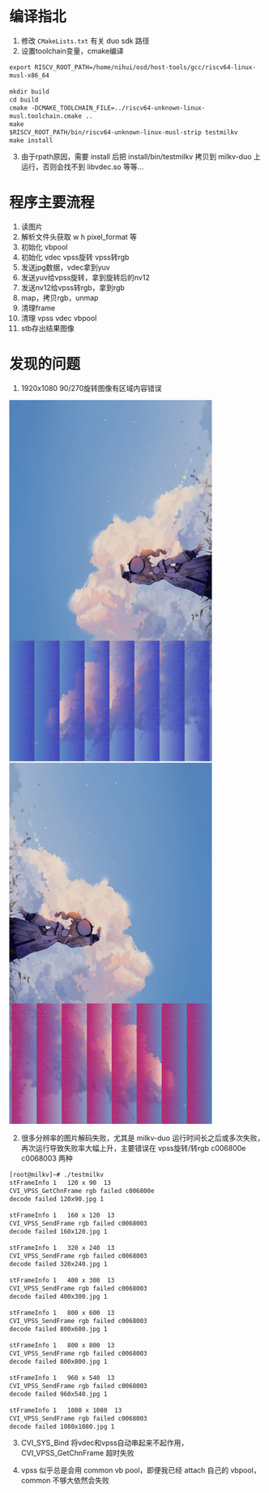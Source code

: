 
# 编译指北

1. 修改 `CMakeLists.txt` 有关 duo sdk 路径
2. 设置toolchain变量，cmake编译
```
export RISCV_ROOT_PATH=/home/nihui/osd/host-tools/gcc/riscv64-linux-musl-x86_64

mkdir build
cd build
cmake -DCMAKE_TOOLCHAIN_FILE=../riscv64-unknown-linux-musl.toolchain.cmake ..
make
$RISCV_ROOT_PATH/bin/riscv64-unknown-linux-musl-strip testmilkv
make install
```
3. 由于rpath原因，需要 install 后把 install/bin/testmilkv 拷贝到 milkv-duo 上运行，否则会找不到 libvdec.so 等等...


# 程序主要流程

1. 读图片
2. 解析文件头获取 w h pixel_format 等
3. 初始化 vbpool
4. 初始化 vdec vpss旋转 vpss转rgb
5. 发送jpg数据，vdec拿到yuv
6. 发送yuv给vpss旋转，拿到旋转后的nv12
7. 发送nv12给vpss转rgb，拿到rgb
8. map，拷贝rgb，unmap
9. 清理frame
10. 清理 vpss vdec vbpool
11. stb存出结果图像

# 发现的问题

1. 1920x1080 90/270旋转图像有区域内容错误

<img src="https://github.com/nihui/milkv-duo-test/blob/master/out/1920x1080.jpg.5.jpg?raw=true" width="400">
<img src="https://github.com/nihui/milkv-duo-test/blob/master/out/1920x1080.jpg.8.jpg?raw=true" width="400">

2. 很多分辨率的图片解码失败，尤其是 milkv-duo 运行时间长之后或多次失败，再次运行导致失败率大幅上升，主要错误在 vpss旋转/转rgb c006800e c0068003 两种

```
[root@milkv]~# ./testmilkv
stFrameInfo 1   120 x 90  13
CVI_VPSS_GetChnFrame rgb failed c006800e
decode failed 120x90.jpg 1

stFrameInfo 1   160 x 120  13
CVI_VPSS_SendFrame rgb failed c0068003
decode failed 160x120.jpg 1

stFrameInfo 1   320 x 240  13
CVI_VPSS_SendFrame rgb failed c0068003
decode failed 320x240.jpg 1

stFrameInfo 1   400 x 300  13
CVI_VPSS_SendFrame rgb failed c0068003
decode failed 400x300.jpg 1

stFrameInfo 1   800 x 600  13
CVI_VPSS_SendFrame rgb failed c0068003
decode failed 800x600.jpg 1

stFrameInfo 1   800 x 800  13
CVI_VPSS_SendFrame rgb failed c0068003
decode failed 800x800.jpg 1

stFrameInfo 1   960 x 540  13
CVI_VPSS_SendFrame rgb failed c0068003
decode failed 960x540.jpg 1

stFrameInfo 1   1080 x 1080  13
CVI_VPSS_SendFrame rgb failed c0068003
decode failed 1080x1080.jpg 1
```

3. CVI_SYS_Bind 将vdec和vpss自动串起来不起作用，CVI_VPSS_GetChnFrame 超时失败

4. vpss 似乎总是会用 common vb pool，即便我已经 attach 自己的 vbpool，common 不够大依然会失败
